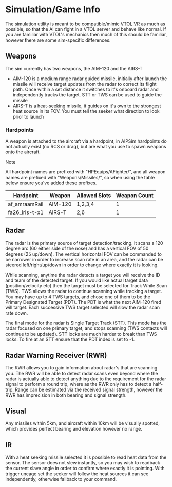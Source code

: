 # Simulation/Game Info

The simulation utility is meant to be compatible/mimic [VTOL VR](https://store.steampowered.com/app/667970/VTOL_VR/) as much as possible, so that the AI can fight in a VTOL server and behave like normal. If you are familiar with VTOL's mechanics then much of this should be familiar, however there are some sim-specific differences.

## Weapons

The sim currently has two weapons, the AIM-120 and the AIRS-T

-  AIM-120 is a medium range radar guided missile, initially after launch the missile will receive target updates from the radar to correct its flight path. Once within a set distance it switches to it's onboard radar and independently tracks the target. STT or TWS can be used to guide the missile
-  AIRS-T is a heat-seeking missile, it guides on it's own to the strongest heat source in its FOV. You must tell the seeker what direction to look prior to launch

### Hardpoints

A weapon is attached to the aircraft via a hardpoint, in AIPSim hardpoints do not actually exist (no RCS or drag), but are what you use to spawn weapons onto the aircraft.

> [!NOTE]
> All hardpoint names are prefixed with "HPEquips/AFighter/", and all weapon names are prefixed with "Weapons/Missiles/", so when using the table below ensure you've added these prefixes.

| Hardpoint      | Weapon  | Allowed Slots | Weapon Count |
| -------------- | ------- | ------------- | ------------ |
| af_amraamRail  | AIM-120 | 1,2,3,4       | 1            |
| fa26_iris-t-x1 | AIRS-T  | 2,6           | 1            |

## Radar

The radar is the primary source of target detection/tracking. It scans a 120 degree arc (60 either side of the nose) and has a vertical FOV of 50 degrees (25 up/down). The vertical horizontal FOV can be commanded to be narrower in order to increase scan rate in an area, and the radar can be steered left/right/up/down in order to change where exactly it is looking.

While scanning, anytime the radar detects a target you will receive the ID and team of the detected target. If you would like actual target data (position/velocity etc) then the target must be selected for Track While Scan (TWS). TWS allows the radar to continue scanning while tracking a target. You may have up to 4 TWS targets, and chose one of them to be the Primary Designated Target (PDT). The PDT is what the next AIM-120 fired will target. Each successive TWS target selected will slow the radar scan rate down.

The final mode for the radar is Single Target Track (STT). This mode has the radar focused on one primary target, and stops scanning (TWS contacts will continue to be updated). STT locks are much harder to break than TWS locks. To fire at an STT ensure that the PDT index is set to -1.

## Radar Warning Receiver (RWR)

The RWR allows you to gain information about radar's that are scanning you. The RWR will be able to detect radar scans even beyond where the radar is actually able to detect anything due to the requirement for the radar signal to perform a round trip, where as the RWR only has to detect a half-trip. Range can be estimated via the received signal strength, however the RWR has imprecision in both bearing and signal strength.

## Visual

Any missiles within 5km, and aircraft within 10km will be visually spotted, which provides perfect bearing and elevation however no range.

## IR

With a heat seeking missile selected it is possible to read heat data from the sensor. The sensor does not slew instantly, so you may wish to readback the current slave angle in order to confirm where exactly it is pointing. With trigger uncage set the seeker will follow the heat sources it can see independently, otherwise fallback to your command.
